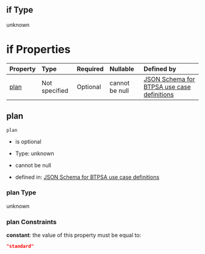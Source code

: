 ## if Type

unknown

# if Properties

| Property      | Type          | Required | Nullable       | Defined by                                                                                                                                                                                                                                  |
| :------------ | :------------ | :------- | :------------- | :------------------------------------------------------------------------------------------------------------------------------------------------------------------------------------------------------------------------------------------ |
| [plan](#plan) | Not specified | Optional | cannot be null | [JSON Schema for BTPSA use case definitions](btpsa-usecase-properties-services-items-allof-1-then-allof-94-then-allof-1-if-properties-plan.md "undefined#/properties/services/items/allOf/1/then/allOf/94/then/allOf/1/if/properties/plan") |

## plan



`plan`

*   is optional

*   Type: unknown

*   cannot be null

*   defined in: [JSON Schema for BTPSA use case definitions](btpsa-usecase-properties-services-items-allof-1-then-allof-94-then-allof-1-if-properties-plan.md "undefined#/properties/services/items/allOf/1/then/allOf/94/then/allOf/1/if/properties/plan")

### plan Type

unknown

### plan Constraints

**constant**: the value of this property must be equal to:

```json
"standard"
```
